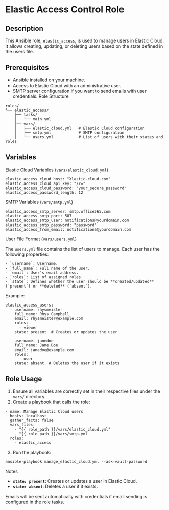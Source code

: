 # Elastic Access Control Role

## Description

This Ansible role, `elastic_access`, is used to manage users in Elastic Cloud. It allows creating, updating, or deleting users based on the state defined in the users file.

## Prerequisites
- Ansible installed on your machine.
- Access to Elastic Cloud with an administrative user.
- SMTP server configuration if you want to send emails with user credentials.
Role Structure

```
roles/
└── elastic_access/
    ├── tasks/
    │   └── main.yml
    ├── vars/
    │   ├── elastic_cloud.yml   # Elastic Cloud configuration
    │   ├── smtp.yml            # SMTP configuration
    │   └── users.yml           # List of users with their states and roles
```

## Variables
Elastic Cloud Variables (`vars/elastic_cloud.yml`)
```
elastic_access_cloud_host: "Xlastic-cloud.com"
elastic_access_cloud_api_key: "/Y="
elastic_access_cloud_password: "your_secure_password"
elastic_access_password_length: 12
```

SMTP Variables (`vars/smtp.yml`)
```
elastic_access_smtp_server: smtp.office365.com
elastic_access_smtp_port: 587
elastic_access_smtp_user: notifications@yourdomain.com
elastic_access_smtp_password: "password"
elastic_access_from_email: notifications@yourdomain.com
```

User File Format (`vars/users.yml`)

The `users.yml` file contains the list of users to manage. Each user has the following properties:

```
- `username`: Username.
- `full_name`: Full name of the user.
- `email`: User's email address.
- `roles`: List of assigned roles.
- `state`: Defines whether the user should be **created/updated** (`present`) or **deleted** (`absent`).
```

Example:

```
elastic_access_users:
  - username: rhysmeister
    full_name: Rhys Campbell
    email: rhysmeister@example.com
    roles:
      - viewer
    state: present  # Creates or updates the user

  - username: janedoe
    full_name: Jane Doe
    email: janedoe@example.com
    roles:
      - user
    state: absent  # Deletes the user if it exists
```

## Role Usage

1. Ensure all variables are correctly set in their respective files under the `vars/` directory.
2. Create a playbook that calls the role:

```
- name: Manage Elastic Cloud users
  hosts: localhost
  gather_facts: false
  vars_files:
    - "{{ role_path }}/vars/elastic_cloud.yml"
    - "{{ role_path }}/vars/smtp.yml
  roles:
    - elastic_access
```

3. Run the playbook:

```
ansible-playbook manage_elastic_cloud.yml --ask-vault-password
```

Notes
- **`state: present`**: Creates or updates a user in Elastic Cloud.
- **`state: absent`**: Deletes a user if it exists.

Emails will be sent automatically with credentials if email sending is configured in the role tasks.
